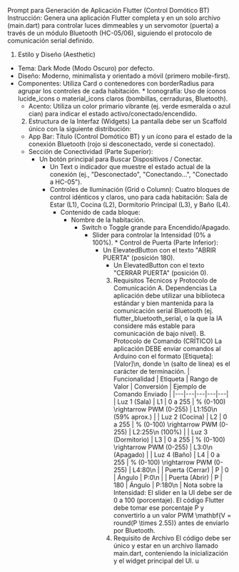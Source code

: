 Prompt para Generación de Aplicación Flutter (Control Domótico BT)
Instrucción: Genera una aplicación Flutter completa y en un solo archivo (main.dart) para controlar luces dimmeables y un servomotor (puerta) a través de un módulo Bluetooth (HC-05/06), siguiendo el protocolo de comunicación serial definido.
1. Estilo y Diseño (Aesthetic)
 * Tema: Dark Mode (Modo Oscuro) por defecto.
  * Diseño: Moderno, minimalista y orientado a móvil (primero mobile-first).
   * Componentes: Utiliza Card o contenedores con borderRadius para agrupar los controles de cada habitación.
    * Iconografía: Uso de íconos lucide_icons o material_icons claros (bombillas, cerraduras, Bluetooth).
     * Acento: Utiliza un color primario vibrante (ej. verde esmeralda o azul cian) para indicar el estado activo/conectado/encendido.
     2. Estructura de la Interfaz (Widgets)
     La pantalla debe ser un Scaffold único con la siguiente distribución:
      * App Bar: Título (Control Domótico BT) y un ícono para el estado de la conexión Bluetooth (rojo si desconectado, verde si conectado).
       * Sección de Conectividad (Parte Superior):
          * Un botón principal para Buscar Dispositivos / Conectar.
             * Un Text o indicador que muestre el estado actual de la conexión (ej., "Desconectado", "Conectando...", "Conectado a HC-05").
              * Controles de Iluminación (Grid o Column): Cuatro bloques de control idénticos y claros, uno para cada habitación: Sala de Estar (L1), Cocina (L2), Dormitorio Principal (L3), y Baño (L4).
                 * Contenido de cada bloque:
                      * Nombre de la habitación.
                           * Switch o Toggle grande para Encendido/Apagado.
                                * Slider para controlar la Intensidad (0% a 100%).
                                 * Control de Puerta (Parte Inferior):
                                    * Un ElevatedButton con el texto "ABRIR PUERTA" (posición 180).
                                       * Un ElevatedButton con el texto "CERRAR PUERTA" (posición 0).
                                       3. Requisitos Técnicos y Protocolo de Comunicación
                                       A. Dependencias
                                       La aplicación debe utilizar una biblioteca estándar y bien mantenida para la comunicación serial Bluetooth (ej. flutter_bluetooth_serial, o la que la IA considere más estable para comunicación de bajo nivel).
                                       B. Protocolo de Comando (CRÍTICO)
                                       La aplicación DEBE enviar comandos al Arduino con el formato [Etiqueta]:[Valor]\n, donde \n (salto de línea) es el carácter de terminación.
                                       | Funcionalidad | Etiqueta | Rango de Valor | Conversión | Ejemplo de Comando Enviado |
                                       |---|---|---|---|---|
                                       | Luz 1 (Sala) | L1 | 0 a 255 | % (0-100) \rightarrow PWM (0-255) | L1:150\n (59% aprox.) |
                                       | Luz 2 (Cocina) | L2 | 0 a 255 | % (0-100) \rightarrow PWM (0-255) | L2:255\n (100%) |
                                       | Luz 3 (Dormitorio) | L3 | 0 a 255 | % (0-100) \rightarrow PWM (0-255) | L3:0\n (Apagado) |
                                       | Luz 4 (Baño) | L4 | 0 a 255 | % (0-100) \rightarrow PWM (0-255) | L4:80\n |
                                       | Puerta (Cerrar) | P | 0 | Ángulo | P:0\n |
                                       | Puerta (Abrir) | P | 180 | Ángulo | P:180\n |
                                       Nota sobre la Intensidad: El slider en la UI debe ser de 0 a 100 (porcentaje). El código Flutter debe tomar ese porcentaje P y convertirlo a un valor PWM \mathbf{V = round(P \times 2.55)} antes de enviarlo por Bluetooth.
                                       4. Requisito de Archivo
                                       El código debe ser único y estar en un archivo llamado main.dart, conteniendo la inicialización y el widget principal del UI.
                                       u